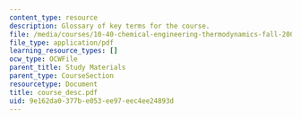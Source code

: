 ```yaml
---
content_type: resource
description: Glossary of key terms for the course.
file: /media/courses/10-40-chemical-engineering-thermodynamics-fall-2003/9e162da0377be053ee97eec4ee24893d_course_desc.pdf
file_type: application/pdf
learning_resource_types: []
ocw_type: OCWFile
parent_title: Study Materials
parent_type: CourseSection
resourcetype: Document
title: course_desc.pdf
uid: 9e162da0-377b-e053-ee97-eec4ee24893d
---
```

